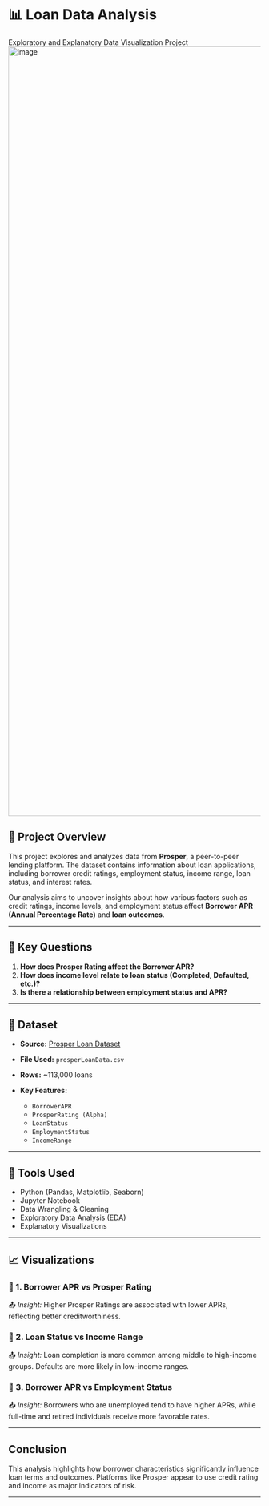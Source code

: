 

# 📊 Loan Data Analysis

Exploratory and Explanatory Data Visualization Project
<img width="1024" height="1536" alt="image" src="https://github.com/user-attachments/assets/8dbcbc7f-5356-4904-a586-a4b7c50cc25e" />


## 📁 Project Overview

This project explores and analyzes data from **Prosper**, a peer-to-peer lending platform. The dataset contains information about loan applications, including borrower credit ratings, employment status, income range, loan status, and interest rates.

Our analysis aims to uncover insights about how various factors such as credit ratings, income levels, and employment status affect **Borrower APR (Annual Percentage Rate)** and **loan outcomes**.

---

## 🎯 Key Questions

1. **How does Prosper Rating affect the Borrower APR?**
2. **How does income level relate to loan status (Completed, Defaulted, etc.)?**
3. **Is there a relationship between employment status and APR?**

---

## 🧪 Dataset

* **Source:** [Prosper Loan Dataset](https://www.kaggle.com/)
* **File Used:** `prosperLoanData.csv`
* **Rows:** \~113,000 loans
* **Key Features:**

  * `BorrowerAPR`
  * `ProsperRating (Alpha)`
  * `LoanStatus`
  * `EmploymentStatus`
  * `IncomeRange`

---

## 📌 Tools Used

* Python (Pandas, Matplotlib, Seaborn)
* Jupyter Notebook
* Data Wrangling & Cleaning
* Exploratory Data Analysis (EDA)
* Explanatory Visualizations

---

## 📈 Visualizations

### 📌 1. Borrower APR vs Prosper Rating

📤 *Insight:* Higher Prosper Ratings are associated with lower APRs, reflecting better creditworthiness.

### 📌 2. Loan Status vs Income Range

📤 *Insight:* Loan completion is more common among middle to high-income groups. Defaults are more likely in low-income ranges.

### 📌 3. Borrower APR vs Employment Status

📤 *Insight:* Borrowers who are unemployed tend to have higher APRs, while full-time and retired individuals receive more favorable rates.

---

##  Conclusion

This analysis highlights how borrower characteristics significantly influence loan terms and outcomes. Platforms like Prosper appear to use credit rating and income as major indicators of risk.

---
